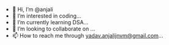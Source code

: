 - 👋 Hi, I’m @anjali
- 👀 I’m interested in coding...
- 🌱 I’m currently learning DSA...
- 💞️ I’m looking to collaborate on ...
- 📫 How to reach me through yadav.anjalijnvm@gmail.com...

<!---
shineanjali/shineanjali is a ✨ special ✨ repository because its `README.md` (this file) appears on your GitHub profile.
You can click the Preview link to take a look at your changes.
--->
